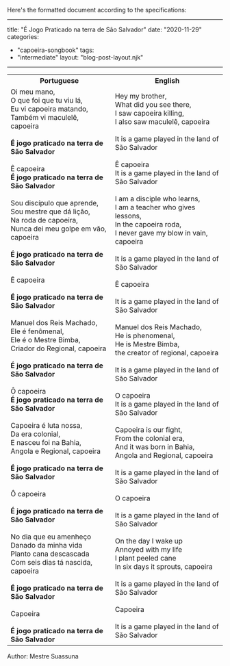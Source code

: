 Here's the formatted document according to the specifications:

---
title: "É Jogo Praticado na terra de São Salvador"
date: "2020-11-29"
categories: 
  - "capoeira-songbook"
tags: 
  - "intermediate"
layout: "blog-post-layout.njk"
---

<table class="capoeira-table">
    <tr class="header-row">
        <th>Portuguese</th>
        <th>English</th>
    </tr>
    <tr>
        <td>Oi meu mano,<br>O que foi que tu viu lá,<br>Eu vi capoeira matando,<br>Também vi maculelê, capoeira<br><br><strong>É jogo praticado na terra de Săo Salvador</strong><br><br>Ê capoeira<br><strong>É jogo praticado na terra de Săo Salvador</strong><br><br>Sou discípulo que aprende,<br>Sou mestre que dá liçăo,<br>Na roda de capoeira,<br>Nunca dei meu golpe em văo, capoeira<br><br><strong>É jogo praticado na terra de Săo Salvador</strong><br><br>Ê capoeira<br><br><strong>É jogo praticado na terra de Săo Salvador</strong><br><br>Manuel dos Reis Machado,<br>Ele é fenômenal,<br>Ele é o Mestre Bimba,<br>Criador do Regional, capoeira<br><br><strong>É jogo praticado na terra de Săo Salvador</strong><br><br>Ô capoeira<br><strong>É jogo praticado na terra de Săo Salvador</strong><br><br>Capoeira é luta nossa,<br>Da era colonial,<br>E nasceu foi na Bahia,<br>Angola e Regional, capoeira<br><br><strong>É jogo praticado na terra de Săo Salvador</strong><br><br>Ô capoeira<br><br><strong>É jogo praticado na terra de Săo Salvador</strong><br><br>No dia que eu amenheço<br>Danado da minha vida<br>Planto cana descascada<br>Com seis dias tá nascida, capoeira<br><br><strong>É jogo praticado na terra de Săo Salvador</strong><br><br>Capoeira<br><br><strong>É jogo praticado na terra de Săo Salvador</strong></td>
        <td>Hey my brother,<br>What did you see there,<br>I saw capoeira killing,<br>I also saw maculelê, capoeira<br><br>It is a game played in the land of São Salvador<br><br>Ê capoeira<br>It is a game played in the land of São Salvador<br><br>I am a disciple who learns,<br>I am a teacher who gives lessons,<br>In the capoeira roda,<br>I never gave my blow in vain, capoeira<br><br>It is a game played in the land of São Salvador<br><br>Ê capoeira<br><br>It is a game played in the land of São Salvador<br><br>Manuel dos Reis Machado,<br>He is phenomenal,<br>He is Mestre Bimba,<br>the creator of regional, capoeira<br><br>It is a game played in the land of São Salvador<br><br>O capoeira<br>It is a game played in the land of São Salvador<br><br>Capoeira is our fight,<br>From the colonial era,<br>And it was born in Bahia,<br>Angola and Regional, capoeira<br><br>It is a game played in the land of São Salvador<br><br>O capoeira<br><br>It is a game played in the land of São Salvador<br><br>On the day I wake up<br>Annoyed with my life<br>I plant peeled cane<br>In six days it sprouts, capoeira<br><br>It is a game played in the land of São Salvador<br><br>Capoeira<br><br>It is a game played in the land of São Salvador</td>
    </tr>
</table>

<figcaption>
Author: Mestre Suassuna
</figcaption>